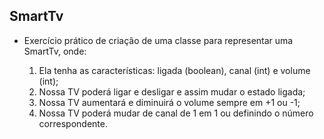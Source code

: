 ## SmartTv

- Exercício prático de criação de uma classe para representar uma SmartTv, onde:

    1. Ela tenha as características: ligada (boolean), canal (int) e volume (int);
    2. Nossa TV poderá ligar e desligar e assim mudar o estado ligada;
    3. Nossa TV aumentará e diminuirá o volume sempre em +1 ou -1;
    4. Nossa TV poderá mudar de canal de 1 em 1 ou definindo o número correspondente.
